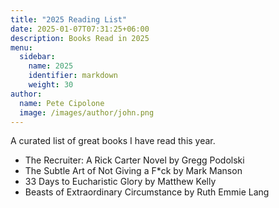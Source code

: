 ```yaml
---
title: "2025 Reading List"
date: 2025-01-07T07:31:25+06:00
description: Books Read in 2025
menu:
  sidebar:
    name: 2025
    identifier: markdown
    weight: 30
author:
  name: Pete Cipolone
  image: /images/author/john.png
---
```




A curated list of great books I have read this year. 


- The Recruiter: A Rick Carter Novel by Gregg Podolski 
- The Subtle Art of Not Giving a F*ck by Mark Manson
- 33 Days to Eucharistic Glory by Matthew Kelly
- Beasts of Extraordinary Circumstance by Ruth Emmie Lang  
